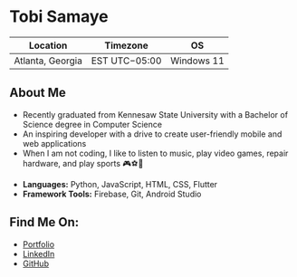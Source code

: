Tobi Samaye
=======================

| Location              | Timezone      | OS                    |
| --------------------- | ------------- | --------------------- |
| Atlanta, Georgia      | EST UTC−05:00 | Windows 11            |

About Me
---------
* Recently graduated from Kennesaw State University with a Bachelor of Science degree in Computer Science
* An inspiring developer with a drive to create user-friendly mobile and web applications 
* When I am not coding, I like to listen to music, play video games, repair hardware, and play sports 🎮⚽🎵
  
- **Languages:** Python, JavaScript, HTML, CSS, Flutter
- **Framework Tools:** Firebase, Git, Android Studio
  

Find Me On:
-----------
* [Portfolio](https://bagonss.github.io/TobiPortfolio/)
* [LinkedIn](https://www.linkedin.com/in/oluwatobi-samaye/)
* [GitHub](https://github.com/bagonss)
